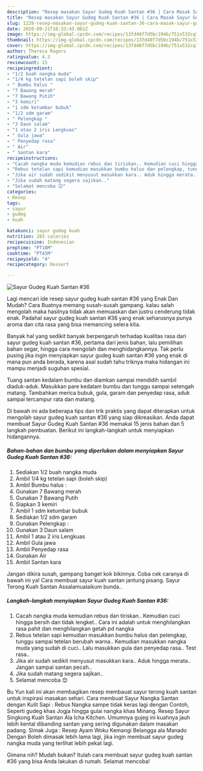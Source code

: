 ```yaml
---
description: "Resep masakan Sayur Gudeg Kuah Santan #36 | Cara Masak Sayur Gudeg Kuah Santan #36 Yang Enak Banget"
title: "Resep masakan Sayur Gudeg Kuah Santan #36 | Cara Masak Sayur Gudeg Kuah Santan #36 Yang Enak Banget"
slug: 1228-resep-masakan-sayur-gudeg-kuah-santan-36-cara-masak-sayur-gudeg-kuah-santan-36-yang-enak-banget
date: 2020-09-21T16:33:43.001Z
image: https://img-global.cpcdn.com/recipes/13fd48f7d5bc194b/751x532cq70/sayur-gudeg-kuah-santan-36-foto-resep-utama.jpg
thumbnail: https://img-global.cpcdn.com/recipes/13fd48f7d5bc194b/751x532cq70/sayur-gudeg-kuah-santan-36-foto-resep-utama.jpg
cover: https://img-global.cpcdn.com/recipes/13fd48f7d5bc194b/751x532cq70/sayur-gudeg-kuah-santan-36-foto-resep-utama.jpg
author: Theresa Rogers
ratingvalue: 4.3
reviewcount: 15
recipeingredient:
- "1/2 buah nangka muda"
- "1/4 kg tetelan sapi boleh skip"
- " Bumbu halus "
- "7 Bawang merah"
- "7 Bawang Putih"
- "3 kemiri"
- "1 sdm ketumbar bubuk"
- "1/2 sdm garam"
- " Pelengkap "
- "3 Daun salam"
- "1 atau 2 iris Lengkuas"
- " Gula jawa"
- " Penyedap rasa"
- " Air"
- " Santan kara"
recipeinstructions:
- "Cacah nangka muda kemudian rebus dan tiriskan.. Kemudian cuci hingga bersih dan tidak lengket.. Cara ini adalah untuk menghilangkan rasa pahit dan menghilangkan getah pd nangka"
- "Rebus tetelan sapi kemudian masukkan bumbu halus dan pelengkap, tunggu sampai tetelan berubah warna.. Kemudian masukkan nangka muda yang sudah di cuci.. Lalu masukkan gula dan penyedap rasa.. Test rasa.."
- "Jika air sudah sedikit menyusut masukkan kara.. Aduk hingga merata.. Jangan sampai santan pecah.."
- "Jika sudah matang segera sajikan.."
- "Selamat mencoba 😊"
categories:
- Resep
tags:
- sayur
- gudeg
- kuah

katakunci: sayur gudeg kuah 
nutrition: 283 calories
recipecuisine: Indonesian
preptime: "PT18M"
cooktime: "PT45M"
recipeyield: "4"
recipecategory: Dessert

---
```



![Sayur Gudeg Kuah Santan #36](https://img-global.cpcdn.com/recipes/13fd48f7d5bc194b/751x532cq70/sayur-gudeg-kuah-santan-36-foto-resep-utama.jpg)

Lagi mencari ide resep sayur gudeg kuah santan #36 yang Enak Dan Mudah? Cara Buatnya memang susah-susah gampang. kalau salah mengolah maka hasilnya tidak akan memuaskan dan justru cenderung tidak enak. Padahal sayur gudeg kuah santan #36 yang enak seharusnya punya aroma dan cita rasa yang bisa memancing selera kita.

Banyak hal yang sedikit banyak berpengaruh terhadap kualitas rasa dari sayur gudeg kuah santan #36, pertama dari jenis bahan, lalu pemilihan bahan segar, hingga cara mengolah dan menghidangkannya. Tak perlu pusing jika ingin menyiapkan sayur gudeg kuah santan #36 yang enak di mana pun anda berada, karena asal sudah tahu triknya maka hidangan ini mampu menjadi suguhan spesial.

Tuang santan kedalam bumbu dan diamkan sampai mendidih sambil diaduk-aduk. Masukkan pare kedalam bumbu dan tunggu sampai setengah matang. Tambahkan merica bubuk, gula, garam dan penyedap rasa, aduk sampai tercampur rata dan matang.


Di bawah ini ada beberapa tips dan trik praktis yang dapat diterapkan untuk mengolah sayur gudeg kuah santan #36 yang siap dikreasikan. Anda dapat membuat Sayur Gudeg Kuah Santan #36 memakai 15 jenis bahan dan 5 langkah pembuatan. Berikut ini langkah-langkah untuk menyiapkan hidangannya.

<!--inarticleads1-->

##### Bahan-bahan dan bumbu yang diperlukan dalam menyiapkan Sayur Gudeg Kuah Santan #36:

1. Sediakan 1/2 buah nangka muda
1. Ambil 1/4 kg tetelan sapi (boleh skip)
1. Ambil  Bumbu halus :
1. Gunakan 7 Bawang merah
1. Gunakan 7 Bawang Putih
1. Siapkan 3 kemiri
1. Ambil 1 sdm ketumbar bubuk
1. Sediakan 1/2 sdm garam
1. Gunakan  Pelengkap :
1. Gunakan 3 Daun salam
1. Ambil 1 atau 2 iris Lengkuas
1. Ambil  Gula jawa
1. Ambil  Penyedap rasa
1. Gunakan  Air
1. Ambil  Santan kara


Jangan dikira susah, gampang banget kok bikinnya. Coba cek caranya di bawah ini ya! Cara membuat sayur kuah santan jantung pisang. Sayur Terong Kuah Santan Assalamualaikum bunda.. 

<!--inarticleads2-->

##### Langkah-langkah menyiapkan Sayur Gudeg Kuah Santan #36:

1. Cacah nangka muda kemudian rebus dan tiriskan.. Kemudian cuci hingga bersih dan tidak lengket.. Cara ini adalah untuk menghilangkan rasa pahit dan menghilangkan getah pd nangka
1. Rebus tetelan sapi kemudian masukkan bumbu halus dan pelengkap, tunggu sampai tetelan berubah warna.. Kemudian masukkan nangka muda yang sudah di cuci.. Lalu masukkan gula dan penyedap rasa.. Test rasa..
1. Jika air sudah sedikit menyusut masukkan kara.. Aduk hingga merata.. Jangan sampai santan pecah..
1. Jika sudah matang segera sajikan..
1. Selamat mencoba 😊


Bu Yun kali ini akan membagikan resep membauat sayur terong kuah santan untuk inspirasi masakan sehari. Cara membuat Sayur Nangka Santan dengan Kulit Sapi : Rebus Nangka sampe tidak keras lagi dengan Contoh, Seperti gudeg khas Jogja hingga gulai nangka khas Minang. Resep Sayur Singkong Kuah Santan Ala Icha Kitchen. Umumnya gujeg ini kuahnya jauh lebih kental dibanding santan yang sering digunakan dalam masakan padang. Simak Juga : Resep Ayam Woku Kemangi Belangga ala Manado Dengan Boleh dimasak lebih lama lagi, jika ingin membuat sayur gudeg nangka muda yang terlihat lebih pekat lagi. 

Gimana nih? Mudah bukan? Itulah cara membuat sayur gudeg kuah santan #36 yang bisa Anda lakukan di rumah. Selamat mencoba!
